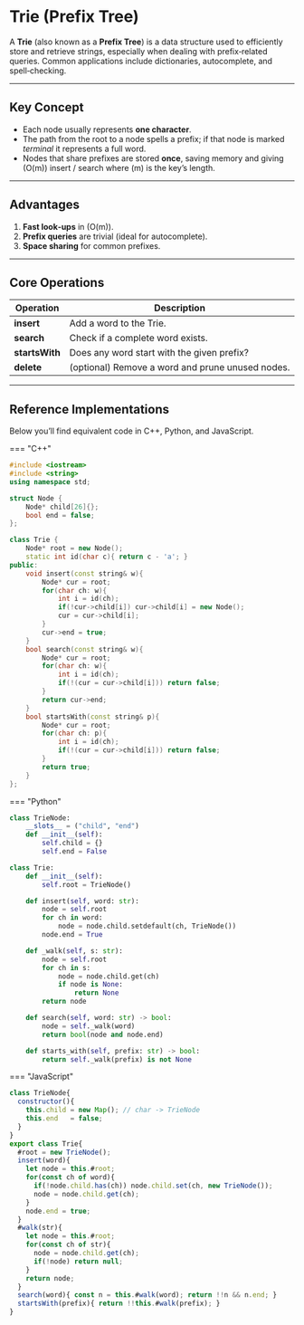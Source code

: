 # Trie (Prefix Tree)

A **Trie** (also known as a **Prefix Tree**) is a data structure used to efficiently store and retrieve strings, especially when dealing with prefix‑related queries. Common applications include dictionaries, autocomplete, and spell‑checking.

---

## Key Concept

* Each node usually represents **one character**.  
* The path from the root to a node spells a prefix; if that node is marked *terminal* it represents a full word.  
* Nodes that share prefixes are stored **once**, saving memory and giving \(O(m)\) insert / search where \(m\) is the key’s length.

---

## Advantages

1. **Fast look‑ups** in \(O(m)\).  
2. **Prefix queries** are trivial (ideal for autocomplete).  
3. **Space sharing** for common prefixes.

---

## Core Operations

| Operation   | Description                                        |
|-------------|----------------------------------------------------|
| **insert**  | Add a word to the Trie.                            |
| **search**  | Check if a complete word exists.                   |
| **startsWith** | Does any word start with the given prefix?      |
| **delete**  | (optional) Remove a word and prune unused nodes.   |

---

## Reference Implementations

Below you’ll find equivalent code in C++, Python, and JavaScript.  

=== "C++"
```cpp
#include <iostream>
#include <string>
using namespace std;

struct Node {
    Node* child[26]{};
    bool end = false;
};

class Trie {
    Node* root = new Node();
    static int id(char c){ return c - 'a'; }
public:
    void insert(const string& w){
        Node* cur = root;
        for(char ch: w){
            int i = id(ch);
            if(!cur->child[i]) cur->child[i] = new Node();
            cur = cur->child[i];
        }
        cur->end = true;
    }
    bool search(const string& w){
        Node* cur = root;
        for(char ch: w){
            int i = id(ch);
            if(!(cur = cur->child[i])) return false;
        }
        return cur->end;
    }
    bool startsWith(const string& p){
        Node* cur = root;
        for(char ch: p){
            int i = id(ch);
            if(!(cur = cur->child[i])) return false;
        }
        return true;
    }
};
```

=== "Python"
```python
class TrieNode:
    __slots__ = ("child", "end")
    def __init__(self):
        self.child = {}
        self.end = False

class Trie:
    def __init__(self):
        self.root = TrieNode()

    def insert(self, word: str):
        node = self.root
        for ch in word:
            node = node.child.setdefault(ch, TrieNode())
        node.end = True

    def _walk(self, s: str):
        node = self.root
        for ch in s:
            node = node.child.get(ch)
            if node is None:
                return None
        return node

    def search(self, word: str) -> bool:
        node = self._walk(word)
        return bool(node and node.end)

    def starts_with(self, prefix: str) -> bool:
        return self._walk(prefix) is not None
```

=== "JavaScript"
```js
class TrieNode{
  constructor(){
    this.child = new Map(); // char -> TrieNode
    this.end   = false;
  }
}
export class Trie{
  #root = new TrieNode();
  insert(word){
    let node = this.#root;
    for(const ch of word){
      if(!node.child.has(ch)) node.child.set(ch, new TrieNode());
      node = node.child.get(ch);
    }
    node.end = true;
  }
  #walk(str){
    let node = this.#root;
    for(const ch of str){
      node = node.child.get(ch);
      if(!node) return null;
    }
    return node;
  }
  search(word){ const n = this.#walk(word); return !!n && n.end; }
  startsWith(prefix){ return !!this.#walk(prefix); }
}
```
